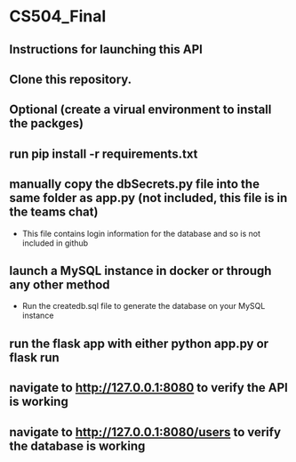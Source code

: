 # CS504_Final

## Instructions for launching this API

## Clone this repository.

## Optional (create a virual environment to install the packges)

## run pip install -r requirements.txt

## manually copy the dbSecrets.py file into the same folder as app.py (not included, this file is in the teams chat)

- This file contains login information for the database and so is not included in github

## launch a MySQL instance in docker or through any other method

- Run the createdb.sql file to generate the database on your MySQL instance

## run the flask app with either python app.py or flask run

## navigate to http://127.0.0.1:8080 to verify the API is working

## navigate to http://127.0.0.1:8080/users to verify the database is working
